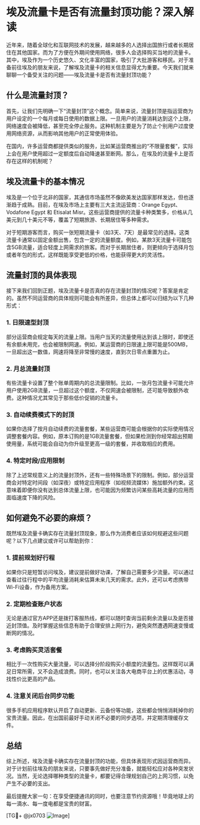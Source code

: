 # 埃及流量卡是否有流量封顶功能？深入解读

近年来，随着全球化和互联网技术的发展，越来越多的人选择出国旅行或者长期居住在其他国家。而为了方便在外期间使用网络，很多人会选择购买当地的流量卡。其中，埃及作为一个历史悠久、文化丰富的国家，吸引了大批游客和移民。对于准备前往埃及的朋友来说，了解埃及流量卡的相关信息显得尤为重要。今天我们就来聊聊一个备受关注的问题——埃及流量卡是否有流量封顶功能？

## 什么是流量封顶？

首先，让我们先明确一下“流量封顶”这个概念。简单来说，流量封顶是指运营商为用户设定的一个每月或每日使用的数据上限。一旦用户的流量消耗达到这个上限，网络速度会被降低，甚至完全停止服务。这种机制主要是为了防止个别用户过度使用网络资源，从而影响其他用户的正常使用体验。

在国内，许多运营商都提供类似的服务，比如某运营商推出的“不限量套餐”，实际上会在用户使用超过一定额度后自动降速甚至断网。那么，在埃及的流量卡上是否存在这样的机制呢？

## 埃及流量卡的基本情况

埃及是一个位于北非的国家，其通信市场虽然不像欧美发达国家那样发达，但也逐渐趋于成熟。目前，在埃及市场上主要有三大主流运营商：Orange Egypt、Vodafone Egypt 和 Etisalat Misr。这些运营商提供的流量卡种类繁多，价格从几美元到几十美元不等，覆盖了短期旅游、长期居住等多种需求。

对于短期游客而言，购买一张短期流量卡（如3天、7天）是最常见的选择。这类流量卡通常以固定金额出售，包含一定的流量额度。例如，某款3天流量卡可能包含5GB流量，适合轻度上网需求的旅客。而对于长期居住者，则更倾向于选择月包或者年包的形式，这样既能享受更低的价格，也能获得更大的灵活性。

## 流量封顶的具体表现

接下来我们回到正题，埃及流量卡是否真的存在流量封顶的情况呢？答案是肯定的。虽然不同运营商的具体规则可能会有所差异，但总体上都可以归结为以下几种形式：

### 1. 日限速型封顶
部分运营商会规定每天的流量上限。当用户当天的流量使用达到该上限时，即使还有余额未用完，也会被限制网速。例如，某运营商的日限速上限可能是500MB，一旦超出这一数值，网速将降至非常慢的速度，直到次日零点重置为止。

### 2. 月总流量封顶
有些流量卡设置了整个账单周期内的总流量限制。比如，一张月包流量卡可能允许用户使用2GB流量，一旦超过这个额度，不仅网速会被限制，还可能导致额外收费。这种情况尤其常见于那些低价促销的流量卡。

### 3. 自动续费模式下的封顶
如果你选择了按月自动续费的流量套餐，某些运营商可能会根据你的实际使用情况调整套餐内容。例如，原本订购的是1GB流量套餐，但如果检测到你经常超出预期使用量，系统可能会自动为你升级至更高一级的套餐，并收取相应的费用。

### 4. 特定时段/应用限制
除了上述常规意义上的流量封顶外，还有一些特殊场景下的限制。例如，部分运营商会对特定时间段（如深夜）或特定应用程序（如视频流媒体）施加额外约束。这意味着即便你没有达到总体流量上限，也可能因为频繁访问某些高耗流量的应用而面临速度下降的风险。

## 如何避免不必要的麻烦？

既然埃及流量卡确实存在流量封顶现象，那么作为消费者应该如何规避这些问题呢？以下几点建议或许可以帮助到你：

### 1. 提前规划好行程
如果你只是短暂访问埃及，建议提前做好功课，了解自己需要多少流量。可以通过查看过往行程中的平均流量消耗来估算未来几天的需求。此外，还可以考虑携带Wi-Fi设备，作为备用方案。

### 2. 定期检查账户状态
无论是通过官方APP还是拨打客服热线，都可以随时查询当前剩余流量以及是否接近封顶值。及时掌握这些信息有助于合理安排上网行为，避免突然遭遇网速变慢或断网的情况。

### 3. 考虑购买灵活套餐
相比于一次性购买大量流量，可以选择分阶段购买小额度的流量包。这样既可以满足日常所需，又不会造成浪费。同时，也可以关注各大电商平台上的优惠活动，寻找性价比更高的产品。

### 4. 注意关闭后台同步功能
很多手机应用程序默认开启了自动更新、云备份等功能，这些都会悄悄消耗掉你的宝贵流量。因此，在出国前最好手动关闭不必要的同步选项，并定期清理缓存文件。

## 总结

综上所述，埃及流量卡确实存在流量封顶的功能，但具体表现形式因运营商而异。对于计划前往埃及的朋友来说，只要事先做好充分准备，就能轻松应对各种突发状况。当然，无论选择哪种类型的流量卡，都要记得合理规划自己的上网习惯，以免产生不必要的支出。

最后提醒大家一句：在享受便捷通讯的同时，也要注意节约资源哦！毕竟地球上的每一滴水、每一度电都是宝贵的财富。

[TG💪+ @jx0703 ![Image](https://github.com/user-attachments/assets/dbca1d08-cadb-493c-b0ec-ad6f7a83f270)]